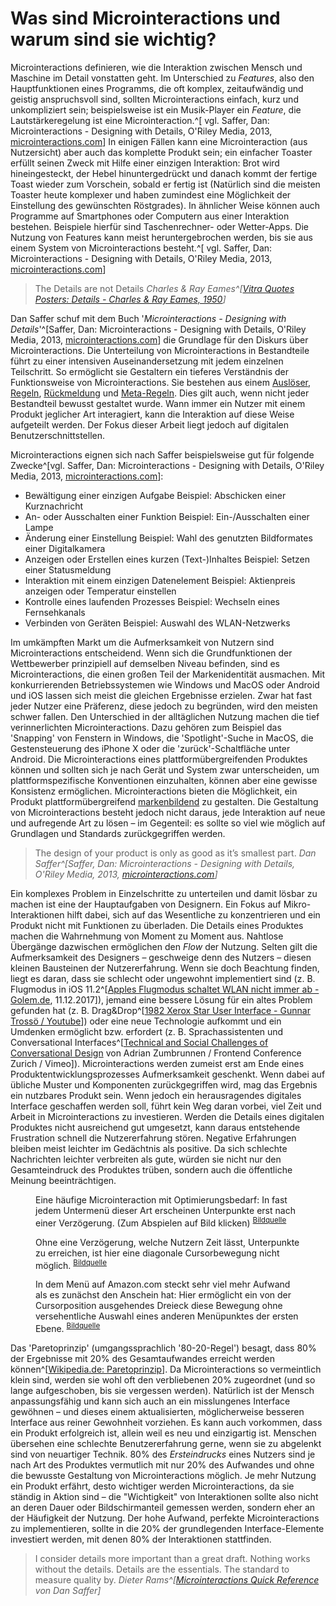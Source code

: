 # Was sind Microinter&shy;actions und warum sind sie wichtig?

<!-- > The difference between a good product and a great one are its details -->

Microinteractions definieren, wie die Interaktion zwischen Mensch und Maschine im Detail vonstatten geht. Im Unterschied zu _Features_, also den Hauptfunktionen eines Programms, die oft komplex, zeitaufwändig und geistig anspruchsvoll sind, sollten Microinteractions einfach, kurz und unkompliziert sein; beispielsweise ist ein Musik-Player ein _Feature_, die Lautstärkeregelung ist eine Microinteraction.^[ vgl. Saffer, Dan: Microinteractions - Designing with Details, O'Riley Media, 2013, [microinteractions.com](http://microinteractions.com/)]
In einigen Fällen kann eine Microinteraction (aus Nutzersicht) aber auch das komplette Produkt sein; ein einfacher Toaster erfüllt seinen Zweck mit Hilfe einer einzigen Interaktion: Brot wird hineingesteckt, der Hebel hinuntergedrückt und danach kommt der fertige Toast wieder zum Vorschein, sobald er fertig ist (Natürlich sind die meisten Toaster heute komplexer und haben zumindest eine Möglichkeit der Einstellung des gewünschten Röstgrades). In ähnlicher Weise können auch Programme auf Smartphones oder Computern aus einer Interaktion bestehen. Beispiele hierfür sind Taschenrechner- oder Wetter-Apps. Die Nutzung von Features kann meist heruntergebrochen werden, bis sie aus einem System von Microinteractions besteht.^[ vgl. Saffer, Dan: Microinteractions - Designing with Details, O'Riley Media, 2013, [microinteractions.com](http://microinteractions.com/)]

> The Details are not Details
> <cite>Charles & Ray Eames^[[Vitra Quotes Posters: _Details_ - Charles & Ray Eames, 1950](https://www.vitra.com/de-de/living/product/details/eames-quotes-posters-details)]</cite>

Dan Saffer schuf mit dem Buch '_Microinteractions - Designing with Details_'^[Saffer, Dan: Microinteractions - Designing with Details, O'Riley Media, 2013, [microinteractions.com](http://microinteractions.com/)] die Grundlage für den Diskurs über Microinteractions. Die Unterteilung von Microinteractions in Bestandteile führt zu einer intensiven Auseinandersetzung mit jedem einzelnen Teilschritt. So ermöglicht sie Gestaltern ein tieferes Verständnis der Funktionsweise von Microinteractions.
Sie bestehen aus einem [Auslöser](/triggers), [Regeln](/rules), [Rückmeldung](/feedback) und [Meta-Regeln](/loops-and-modes). Dies gilt auch, wenn nicht jeder Bestandteil bewusst gestaltet wurde. Wann immer ein Nutzer mit einem Produkt jeglicher Art interagiert, kann die Interaktion auf diese Weise aufgeteilt werden. Der Fokus dieser Arbeit liegt jedoch auf digitalen Benutzerschnittstellen.

Microinteractions eignen sich nach Saffer beispielsweise gut für folgende Zwecke^[vgl. Saffer, Dan: Microinteractions - Designing with Details, O'Riley Media, 2013, [microinteractions.com](http://microinteractions.com/)]:

* Bewältigung einer einzigen Aufgabe 
Beispiel: Abschicken einer Kurznachricht
* An- oder Ausschalten einer Funktion 
Beispiel: Ein-/Ausschalten einer Lampe
* Änderung einer Einstellung 
Beispiel: Wahl des genutzten Bildformates einer Digitalkamera
* Anzeigen oder Erstellen eines kurzen (Text-)Inhaltes 
Beispiel: Setzen einer Statusmeldung
* Interaktion mit einem einzigen Datenelement 
Beispiel: Aktienpreis anzeigen oder Temperatur einstellen
* Kontrolle eines laufenden Prozesses 
Beispiel: Wechseln eines Fernsehkanals
* Verbinden von Geräten 
Beispiel: Auswahl des WLAN-Netzwerks

Im umkämpften Markt um die Aufmerksamkeit von Nutzern sind Microinteractions entscheidend. Wenn sich die Grundfunktionen der Wettbewerber prinzipiell auf demselben Niveau befinden, sind es Microinteractions, die einen großen Teil der Markenidentität ausmachen.
Mit konkurrierenden Betriebssystemen wie Windows und MacOS oder Android und iOS lassen sich meist die gleichen Ergebnisse erzielen. Zwar hat fast jeder Nutzer eine Präferenz, diese jedoch zu begründen, wird den meisten schwer fallen. Den Unterschied in der alltäglichen Nutzung machen die tief verinnerlichten Microinteractions. Dazu gehören zum Beispiel das 'Snapping' von Fenstern in Windows, die 'Spotlight'-Suche in MacOS, die Gestensteuerung des iPhone X oder die 'zurück'-Schaltfläche unter Android.
Die Microinteractions eines plattformübergreifenden Produktes können und sollten sich je nach Gerät und System zwar unterscheiden, um plattformspezifische Konventionen einzuhalten, können aber eine gewisse Konsistenz ermöglichen. Microinteractions bieten die Möglichkeit, ein Produkt plattformübergreifend [markenbildend](/signature-moments) zu gestalten.
Die Gestaltung von Microinteractions besteht jedoch nicht daraus, jede Interaktion auf neue und aufregende Art zu lösen – im Gegenteil: es sollte so viel wie möglich auf Grundlagen und Standards zurückgegriffen werden.

> The design of your product is only as good as it’s smallest part.
> <cite>Dan Saffer^[Saffer, Dan: Microinteractions - Designing with Details, O'Riley Media, 2013, [microinteractions.com](http://microinteractions.com/)]</cite>

Ein komplexes Problem in Einzelschritte zu unterteilen und damit lösbar zu machen ist eine der Hauptaufgaben von Designern. Ein Fokus auf Mikro-Interaktionen hilft dabei, sich auf das Wesentliche zu konzentrieren und ein Produkt nicht mit Funktionen zu überladen. Die Details eines Produktes machen die Wahrnehmung von Moment zu Moment aus. Nahtlose Übergänge dazwischen ermöglichen den _Flow_ der Nutzung.
Selten gilt die Aufmerksamkeit des Designers – geschweige denn des Nutzers – diesen kleinen Bausteinen der Nutzererfahrung. Wenn sie doch Beachtung finden, liegt es daran, dass sie schlecht oder ungewohnt implementiert sind (z. B. Flugmodus in iOS 11.2^[[Apples Flugmodus schaltet WLAN nicht immer ab - Golem.de](https://www.golem.de/news/neues-ios-11-2-apples-flugmodus-schaltet-wlan-nicht-immer-ab-1712-131582.html), 11.12.2017]), jemand eine bessere Lösung für ein altes Problem gefunden hat (z. B. Drag&Drop^[[1982 Xerox Star User Interface - Gunnar Trossö / Youtube](https://youtu.be/wOAm7EiFNu8)]) oder eine neue Technologie aufkommt und ein Umdenken ermöglicht bzw. erfordert (z. B. Sprachassistenten und Conversational Interfaces^[[Technical and Social Challenges of Conversational Design](https://vimeo.com/232158810) von  Adrian Zumbrunnen / Frontend Conference Zurich / Vimeo]).
Microinteractions werden zumeist erst am Ende eines Produktentwicklungsprozesses Aufmerksamkeit geschenkt. Wenn dabei auf übliche Muster und Komponenten zurückgegriffen wird, mag das Ergebnis ein nutzbares Produkt sein. Wenn jedoch ein herausragendes digitales Interface geschaffen werden soll, führt kein Weg daran vorbei, viel Zeit und Arbeit in Microinteractions zu investieren. Werden die Details eines digitalen Produktes nicht ausreichend gut umgesetzt, kann daraus entstehende Frustration schnell die Nutzererfahrung stören. Negative Erfahrungen bleiben meist leichter im Gedächtnis als positive. Da sich schlechte Nachrichten leichter verbreiten als gute, würden sie nicht nur den Gesamteindruck des Produktes trüben, sondern auch die öffentliche Meinung beeinträchtigen.

<figure class="content-thin figure__gifzoom">
  <img data-src="/images/what-are/menu-delay.jpg" data-zoom-target="/images/what-are/menu-delay.gif">
  <figcaption>
    Eine häufige Microinteraction mit Optimierungsbedarf: In fast jedem Untermenü dieser Art erscheinen Unterpunkte erst nach einer Verzögerung. (Zum Abspielen auf Bild klicken)
    <sup><a href="http://bjk5.com/post/44698559168/breaking-down-amazons-mega-dropdown">Bildquelle</a></sup>
  </figcaption>
</figure>
<figure class="content-thin figure__gifzoom">
  <img data-src="/images/what-are/menu-instant.jpg" data-zoom-target="/images/what-are/menu-instant.gif">
  <figcaption>
    Ohne eine Verzögerung, welche Nutzern Zeit lässt, Unterpunkte zu erreichen, ist hier eine diagonale Cursorbewegung nicht möglich.
    <sup><a href="http://bjk5.com/post/44698559168/breaking-down-amazons-mega-dropdown">Bildquelle</a></sup>
  </figcaption>
</figure>
<figure class="content-thin figure__gifzoom">
  <img data-src="/images/what-are/amazon-menu-trick.jpg" data-zoom-target="/images/what-are/amazon-menu-trick.gif">
  <figcaption>
    In dem Menü auf Amazon.com steckt sehr viel mehr Aufwand als es zunächst den Anschein hat: Hier ermöglicht ein von der Cursorposition ausgehendes Dreieck diese Bewegung ohne versehentliche Auswahl eines anderen Menüpunktes der ersten Ebene.
    <sup><a href="http://bjk5.com/post/44698559168/breaking-down-amazons-mega-dropdown">Bildquelle</a></sup>
  </figcaption>
</figure>

Das 'Paretoprinzip' (umgangssprachlich '80-20-Regel') besagt, dass 80% der Ergebnisse mit 20% des Gesamtaufwandes erreicht werden können^[[Wikipedia.de: Paretoprinzip](https://de.wikipedia.org/wiki/Paretoprinzip)]. Da Microinteractions so vermeintlich klein sind, werden sie wohl oft den verbliebenen 20% zugeordnet (und so lange aufgeschoben, bis sie vergessen werden). Natürlich ist der Mensch anpassungsfähig und kann sich auch an ein misslungenes Interface gewöhnen – und dieses einem aktualisierten, möglicherweise besseren Interface aus reiner Gewohnheit vorziehen. Es kann auch vorkommen, dass ein Produkt erfolgreich ist, allein weil es neu und einzigartig ist. Menschen übersehen eine schlechte Benutzererfahrung gerne, wenn sie zu abgelenkt sind von neuartiger Technik. 80% des _Ersteindrucks_ eines Nutzers sind je nach Art des Produktes vermutlich mit nur 20% des Aufwandes und ohne die bewusste Gestaltung von Microinteractions möglich. Je mehr Nutzung ein Produkt erfährt, desto wichtiger werden Microinteractions, da sie ständig in Aktion sind – die "Wichtigkeit" von Interaktionen sollte also nicht an deren Dauer oder Bildschirmanteil gemessen werden, sondern eher an der Häufigkeit der Nutzung. Der hohe Aufwand, perfekte Microinteractions zu implementieren, sollte in die 20% der grundlegenden Interface-Elemente investiert werden, mit denen 80% der Interaktionen stattfinden.

> I consider details more important than a great draft. Nothing works without the details. Details are the essentials. The standard to measure quality&nbsp;by.
> <cite>Dieter Rams^[[Microinteractions Quick Reference](http://microinteractions.com/downloads/Microinteractions_QuickRef.pdf) von Dan Saffer]</cite>


<!-- Eine Interaktion kann ungewohnt sein, das heißt aber nicht, dass sie schlecht ist. -->

